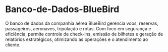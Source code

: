 # Banco-de-Dados-BlueBird
O banco de dados da companhia aérea BlueBird gerencia voos, reservas, passageiros, aeronaves, tripulação e rotas. Com foco em segurança e eficiência, permite controle de check-ins, emissão de bilhetes e geração de relatórios estratégicos, otimizando as operações e o atendimento ao cliente.
